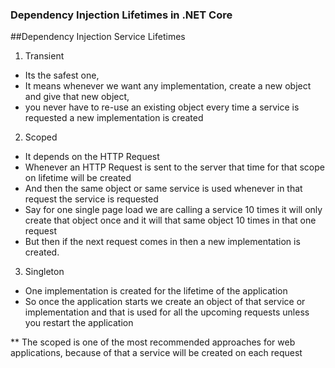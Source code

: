 ### Dependency Injection Lifetimes in .NET Core

##Dependency Injection Service Lifetimes

1. Transient  
 * Its the safest one,
 * It means whenever we want any implementation, create a new object and give that new object,
 * you never have to re-use an existing object every time a service is requested a new implementation is created


2. Scoped
* It depends on the HTTP Request
* Whenever an HTTP Request is sent to the server that time for that scope on lifetime will be created
* And then the same object or same service is used whenever in that request the service is requested
* Say for one single page load we are calling a service 10 times it will only create that object once and it will that same object 10 times in that one request
* But then if the next request comes in then a new implementation is created.

3. Singleton
* One implementation is created for the lifetime of the application
* So once the application starts we create an object of that service or implementation and that is used for all the upcoming requests unless you restart the application

** The scoped is one of the most recommended approaches for web applications, because of that a service will be created on each request 

